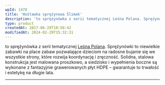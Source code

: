 ```yaml
---
wpId: 1478
title: 'Huśtawka sprężynowa Ślimak'
description: 'to sprężynówka z serii tematycznej Leśna Polana. Sprężynówki to niewielkie zabawki na place zabaw pozwalające dzieciom na radosne bujanie się we wszystkie strony, które rozwija koordynację i zręczność. Solidna, stalowa konstrukcja jest malowana proszkowo, a siedzisko i wypełnienia boczne są wykonane z fantazyjnie grawerowanych płyt HDPE – gwarantuje to trwałość i estetykę na długie lata.'
type: product
createdAt: 2017-06-29T10:50:42
modifiedAt: 2024-02-29T15:32:31
---
```



to sprężynówka z serii tematycznej [Leśna Polana](https://comes.pl/produkty/?pa_seria-tematyczna=lesna-polana&swoof=1). Sprężynówki to niewielkie zabawki na place zabaw pozwalające dzieciom na radosne bujanie się we wszystkie strony, które rozwija koordynację i zręczność. Solidna, stalowa konstrukcja jest malowana proszkowo, a siedzisko i wypełnienia boczne są wykonane z fantazyjnie grawerowanych płyt HDPE – gwarantuje to trwałość i estetykę na długie lata.

* * *